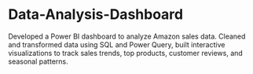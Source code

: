 # Data-Analysis-Dashboard
Developed a Power BI dashboard to analyze Amazon sales data. Cleaned and transformed data using SQL and Power Query, built interactive visualizations to track sales trends, top products, customer reviews, and seasonal patterns.
